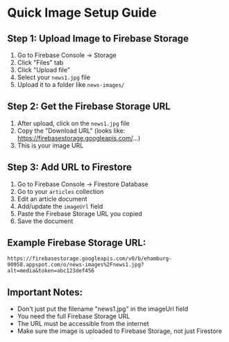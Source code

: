 # Quick Image Setup Guide

## Step 1: Upload Image to Firebase Storage
1. Go to Firebase Console → Storage
2. Click "Files" tab
3. Click "Upload file" 
4. Select your `news1.jpg` file
5. Upload it to a folder like `news-images/`

## Step 2: Get the Firebase Storage URL
1. After upload, click on the `news1.jpg` file
2. Copy the "Download URL" (looks like: https://firebasestorage.googleapis.com/...)
3. This is your image URL

## Step 3: Add URL to Firestore
1. Go to Firebase Console → Firestore Database
2. Go to your `articles` collection
3. Edit an article document
4. Add/update the `imageUrl` field
5. Paste the Firebase Storage URL you copied
6. Save the document

## Example Firebase Storage URL:
```
https://firebasestorage.googleapis.com/v0/b/ehamburg-90958.appspot.com/o/news-images%2Fnews1.jpg?alt=media&token=abc123def456
```

## Important Notes:
- Don't just put the filename "news1.jpg" in the imageUrl field
- You need the full Firebase Storage URL
- The URL must be accessible from the internet
- Make sure the image is uploaded to Firebase Storage, not just Firestore
